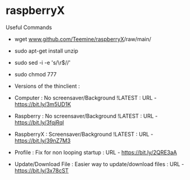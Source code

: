 # raspberryX

Useful Commands

- wget www.github.com/Teemine/raspberryX<Repo>/raw/main/<ZIP>
- sudo apt-get install unzip
- sudo sed -i -e 's/\r$//' <file>
- sudo chmod 777 <file>
- Versions of the thinclient :

- Computer : No screensaver/Background !LATEST : URL - https://bit.ly/3m5UD1K
- Raspberry : No screensaver/Background !LATEST : URL - https://bit.ly/3fqjRql
- RaspberryX : Screensaver/Background !LATEST : URL - https://bit.ly/39nZ7M3
- Profile : Fix for non looping startup : URL - https://bit.ly/2QRE3aA
- Update/Download File : Easier way to update/download files : URL - https://bit.ly/3x78cST
